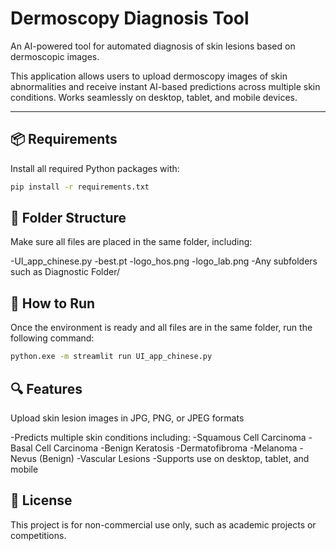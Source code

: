 # Dermoscopy Diagnosis Tool

An AI-powered tool for automated diagnosis of skin lesions based on dermoscopic images.

This application allows users to upload dermoscopy images of skin abnormalities and receive instant AI-based predictions across multiple skin conditions. Works seamlessly on desktop, tablet, and mobile devices.

---

## 📦 Requirements

Install all required Python packages with:

```bash
pip install -r requirements.txt
```

## 📁 Folder Structure
Make sure all files are placed in the same folder, including:

-UI_app_chinese.py
-best.pt
-logo_hos.png
-logo_lab.png
-Any subfolders such as Diagnostic Folder/

## 🚀 How to Run
Once the environment is ready and all files are in the same folder, run the following command:

```bash
python.exe -m streamlit run UI_app_chinese.py
```
## 🔍 Features
Upload skin lesion images in JPG, PNG, or JPEG formats

-Predicts multiple skin conditions including:
  -Squamous Cell Carcinoma
  -Basal Cell Carcinoma
  -Benign Keratosis
  -Dermatofibroma
  -Melanoma
  -Nevus (Benign)
  -Vascular Lesions
-Supports use on desktop, tablet, and mobile

## 📜 License
This project is for non-commercial use only, such as academic projects or competitions.
